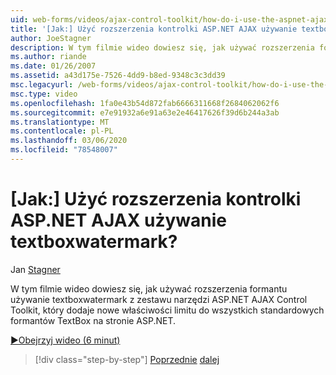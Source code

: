 ```yaml
---
uid: web-forms/videos/ajax-control-toolkit/how-do-i-use-the-aspnet-ajax-textboxwatermark-control-extender
title: '[Jak:] Użyć rozszerzenia kontrolki ASP.NET AJAX używanie textboxwatermark? | Microsoft Docs'
author: JoeStagner
description: W tym filmie wideo dowiesz się, jak używać rozszerzenia formantu używanie textboxwatermark z zestawu narzędzi ASP.NET AJAX Control Toolkit, który dodaje nowe właściwości limitu do...
ms.author: riande
ms.date: 01/26/2007
ms.assetid: a43d175e-7526-4dd9-b8ed-9348c3c3dd39
msc.legacyurl: /web-forms/videos/ajax-control-toolkit/how-do-i-use-the-aspnet-ajax-textboxwatermark-control-extender
msc.type: video
ms.openlocfilehash: 1fa0e43b54d872fab6666311668f2684062062f6
ms.sourcegitcommit: e7e91932a6e91a63e2e46417626f39d6b244a3ab
ms.translationtype: MT
ms.contentlocale: pl-PL
ms.lasthandoff: 03/06/2020
ms.locfileid: "78548007"
---
```

# <a name="how-do-i-use-the-aspnet-ajax-textboxwatermark-control-extender"></a>[Jak:] Użyć rozszerzenia kontrolki ASP.NET AJAX używanie textboxwatermark?

Jan [Stagner](https://github.com/JoeStagner)

W tym filmie wideo dowiesz się, jak używać rozszerzenia formantu używanie textboxwatermark z zestawu narzędzi ASP.NET AJAX Control Toolkit, który dodaje nowe właściwości limitu do wszystkich standardowych formantów TextBox na stronie ASP.NET.

[&#9654;Obejrzyj wideo (6 minut)](https://channel9.msdn.com/Blogs/ASP-NET-Site-Videos/how-do-i-use-the-aspnet-ajax-textboxwatermark-control-extender)

> [!div class="step-by-step"]
> [Poprzednie](how-do-i-use-the-aspnet-ajax-cascadingdropdown-control-extender.md)
> [dalej](how-do-i-use-the-aspnet-ajax-popup-control-extender.md)
